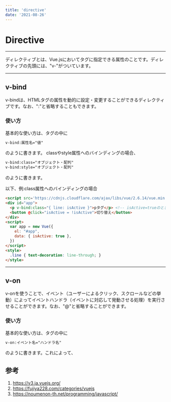 ```yaml
---
title: 'directive'
date: '2021-08-26'
---
```


# Directive
---

ディレクティブとは、Vue.jsにおいてタグに指定できる属性のことです。ディレクティブの先頭には、"v-"がついています。

---
## v-bind

v-bindは、HTMLタグの属性を動的に設定・変更することができるディレクティブです。なお、":"と省略することもできます。

### 使い方

基本的な使い方は、タグの中に
```html
v-bind:属性名="値"
```
のように書きます。
classやstyle属性へのバインディングの場合、
```html
v-bind:class="オブジェクト・配列"
v-bind:style="オブジェクト・配列"
```
のように書きます。

以下、例:class属性へのバインディングの場合
```html
<script src='https://cdnjs.cloudflare.com/ajax/libs/vue/2.6.14/vue.min.js'></script><!-- https://cdnjs.com/libraries/vue -->
<div id="app">
  <p v-bind:class="{ line: isActive }">pタグ</p> <!-- isActive=trueのとき、"pタグ"を横線で消す -->
  <button @click="isActive = !isActive">切り替え</button>
</div>
<script>
  var app = new Vue({
    el: "#app",
    data: { isActive: true },
  })
</script>
<style>
  .line { text-decoration: line-through; }
</style>
```

---
## v-on

v-onを使うことで、イベント（ユーザーによるクリック、スクロールなどの挙動）によってイベントハンドラ（イベントに対応して発動させる処理）を実行させることができます。なお、"@"と省略することができます。

### 使い方

基本的な使い方は、タグの中に
```html
v-on:イベント名="ハンドラ名"
```
のように書きます。これによって、


























































## 参考
1. https://v3.ja.vuejs.org/
2. https://fujiya228.com/categories/vuejs
3. https://noumenon-th.net/programming/javascript/
